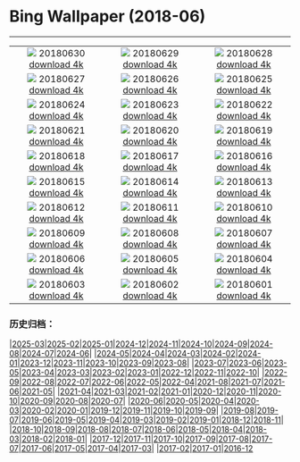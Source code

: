 # Bing Wallpaper (2018-06)
**************
| | | |
| :----: | :----: | :----: |
| ![](https://www.bing.com/az/hprichbg/rb/HONKONG_ZH-CN11971924406_1920x1080.jpg) 20180630 [download 4k](https://www.bing.com/az/hprichbg/rb/HONKONG_ZH-CN11971924406_UHD.jpg) | ![](https://www.bing.com/az/hprichbg/rb/MeteorCrater_ZH-CN10237243221_1920x1080.jpg) 20180629 [download 4k](https://www.bing.com/az/hprichbg/rb/MeteorCrater_ZH-CN10237243221_UHD.jpg) | ![](https://www.bing.com/az/hprichbg/rb/AuroraPhotographer_ZH-CN11480495787_1920x1080.jpg) 20180628 [download 4k](https://www.bing.com/az/hprichbg/rb/AuroraPhotographer_ZH-CN11480495787_UHD.jpg) |
| ![](https://www.bing.com/az/hprichbg/rb/CompositeBeach_ZH-CN9646269492_1920x1080.jpg) 20180627 [download 4k](https://www.bing.com/az/hprichbg/rb/CompositeBeach_ZH-CN9646269492_UHD.jpg) | ![](https://www.bing.com/az/hprichbg/rb/ConcreteDinosaurs_ZH-CN9038296644_1920x1080.jpg) 20180626 [download 4k](https://www.bing.com/az/hprichbg/rb/ConcreteDinosaurs_ZH-CN9038296644_UHD.jpg) | ![](https://www.bing.com/az/hprichbg/rb/MorondavaBaobab_ZH-CN11131924506_1920x1080.jpg) 20180625 [download 4k](https://www.bing.com/az/hprichbg/rb/MorondavaBaobab_ZH-CN11131924506_UHD.jpg) |
| ![](https://www.bing.com/az/hprichbg/rb/MODIS_ZH-CN14242381223_1920x1080.jpg) 20180624 [download 4k](https://www.bing.com/az/hprichbg/rb/MODIS_ZH-CN14242381223_UHD.jpg) | ![](https://www.bing.com/az/hprichbg/rb/ReichenauSommer_ZH-CN10985992170_1920x1080.jpg) 20180623 [download 4k](https://www.bing.com/az/hprichbg/rb/ReichenauSommer_ZH-CN10985992170_UHD.jpg) | ![](https://www.bing.com/az/hprichbg/rb/Europa_ZH-CN11806353149_1920x1080.jpg) 20180622 [download 4k](https://www.bing.com/az/hprichbg/rb/Europa_ZH-CN11806353149_UHD.jpg) |
| ![](https://www.bing.com/az/hprichbg/rb/DogWork_ZH-CN10032511594_1920x1080.jpg) 20180621 [download 4k](https://www.bing.com/az/hprichbg/rb/DogWork_ZH-CN10032511594_UHD.jpg) | ![](https://www.bing.com/az/hprichbg/rb/lotus_ZH-CN12081917194_1920x1080.jpg) 20180620 [download 4k](https://www.bing.com/az/hprichbg/rb/lotus_ZH-CN12081917194_UHD.jpg) | ![](https://www.bing.com/az/hprichbg/rb/WorldRefugeeDay_ZH-CN5421237644_1920x1080.jpg) 20180619 [download 4k](https://www.bing.com/az/hprichbg/rb/WorldRefugeeDay_ZH-CN5421237644_UHD.jpg) |
| ![](https://www.bing.com/az/hprichbg/rb/CypressPygmyOwl_ZH-CN12382299143_1920x1080.jpg) 20180618 [download 4k](https://www.bing.com/az/hprichbg/rb/CypressPygmyOwl_ZH-CN12382299143_UHD.jpg) | ![](https://www.bing.com/az/hprichbg/rb/DUAN_ZH-CN9451316695_1920x1080.jpg) 20180617 [download 4k](https://www.bing.com/az/hprichbg/rb/DUAN_ZH-CN9451316695_UHD.jpg) | ![](https://www.bing.com/az/hprichbg/rb/OstrichDad_ZH-CN8968242630_1920x1080.jpg) 20180616 [download 4k](https://www.bing.com/az/hprichbg/rb/OstrichDad_ZH-CN8968242630_UHD.jpg) |
| ![](https://www.bing.com/az/hprichbg/rb/SpainSurfer_ZH-CN12759707713_1920x1080.jpg) 20180615 [download 4k](https://www.bing.com/az/hprichbg/rb/SpainSurfer_ZH-CN12759707713_UHD.jpg) | ![](https://www.bing.com/az/hprichbg/rb/TinyLadybird_ZH-CN14023054484_1920x1080.jpg) 20180614 [download 4k](https://www.bing.com/az/hprichbg/rb/TinyLadybird_ZH-CN14023054484_UHD.jpg) | ![](https://www.bing.com/az/hprichbg/rb/HenningsvaerFootball_ZH-CN7899320816_1920x1080.jpg) 20180613 [download 4k](https://www.bing.com/az/hprichbg/rb/HenningsvaerFootball_ZH-CN7899320816_UHD.jpg) |
| ![](https://www.bing.com/az/hprichbg/rb/DandelionXray_ZH-CN10220788253_1920x1080.jpg) 20180612 [download 4k](https://www.bing.com/az/hprichbg/rb/DandelionXray_ZH-CN10220788253_UHD.jpg) | ![](https://www.bing.com/az/hprichbg/rb/Kiasma_ZH-CN13083124808_1920x1080.jpg) 20180611 [download 4k](https://www.bing.com/az/hprichbg/rb/Kiasma_ZH-CN13083124808_UHD.jpg) | ![](https://www.bing.com/az/hprichbg/rb/GBRBday_ZH-CN12318325409_1920x1080.jpg) 20180610 [download 4k](https://www.bing.com/az/hprichbg/rb/GBRBday_ZH-CN12318325409_UHD.jpg) |
| ![](https://www.bing.com/az/hprichbg/rb/PenaNationalPalace_ZH-CN12058841312_1920x1080.jpg) 20180609 [download 4k](https://www.bing.com/az/hprichbg/rb/PenaNationalPalace_ZH-CN12058841312_UHD.jpg) | ![](https://www.bing.com/az/hprichbg/rb/YarnBombing_ZH-CN9558012661_1920x1080.jpg) 20180608 [download 4k](https://www.bing.com/az/hprichbg/rb/YarnBombing_ZH-CN9558012661_UHD.jpg) | ![](https://www.bing.com/az/hprichbg/rb/WorldOceanDay_ZH-CN7537097723_1920x1080.jpg) 20180607 [download 4k](https://www.bing.com/az/hprichbg/rb/WorldOceanDay_ZH-CN7537097723_UHD.jpg) |
| ![](https://www.bing.com/az/hprichbg/rb/WhalePod_ZH-CN9101375608_1920x1080.jpg) 20180606 [download 4k](https://www.bing.com/az/hprichbg/rb/WhalePod_ZH-CN9101375608_UHD.jpg) | ![](https://www.bing.com/az/hprichbg/rb/FlyinDrivein_ZH-CN11097970692_1920x1080.jpg) 20180605 [download 4k](https://www.bing.com/az/hprichbg/rb/FlyinDrivein_ZH-CN11097970692_UHD.jpg) | ![](https://www.bing.com/az/hprichbg/rb/AuburnBalloons_ZH-CN8649124966_1920x1080.jpg) 20180604 [download 4k](https://www.bing.com/az/hprichbg/rb/AuburnBalloons_ZH-CN8649124966_UHD.jpg) |
| ![](https://www.bing.com/az/hprichbg/rb/PJ_ZH-CN10859560585_1920x1080.jpg) 20180603 [download 4k](https://www.bing.com/az/hprichbg/rb/PJ_ZH-CN10859560585_UHD.jpg) | ![](https://www.bing.com/az/hprichbg/rb/Liverpool_ZH-CN12418492140_1920x1080.jpg) 20180602 [download 4k](https://www.bing.com/az/hprichbg/rb/Liverpool_ZH-CN12418492140_UHD.jpg) | ![](https://www.bing.com/az/hprichbg/rb/R2R2R_ZH-CN11140090151_1920x1080.jpg) 20180601 [download 4k](https://www.bing.com/az/hprichbg/rb/R2R2R_ZH-CN11140090151_UHD.jpg) |

### 历史归档：

|[2025-03](2025-03/2025-03.md)|[2025-02](2025-02/2025-02.md)|[2025-01](2025-01/2025-01.md)|[2024-12](2024-12/2024-12.md)|[2024-11](2024-11/2024-11.md)|[2024-10](2024-10/2024-10.md)|[2024-09](2024-09/2024-09.md)|[2024-08](2024-08/2024-08.md)|[2024-07](2024-07/2024-07.md)|[2024-06](2024-06/2024-06.md)|
|[2024-05](2024-05/2024-05.md)|[2024-04](2024-04/2024-04.md)|[2024-03](2024-03/2024-03.md)|[2024-02](2024-02/2024-02.md)|[2024-01](2024-01/2024-01.md)|[2023-12](2023-12/2023-12.md)|[2023-11](2023-11/2023-11.md)|[2023-10](2023-10/2023-10.md)|[2023-09](2023-09/2023-09.md)|[2023-08](2023-08/2023-08.md)|
|[2023-07](2023-07/2023-07.md)|[2023-06](2023-06/2023-06.md)|[2023-05](2023-05/2023-05.md)|[2023-04](2023-04/2023-04.md)|[2023-03](2023-03/2023-03.md)|[2023-02](2023-02/2023-02.md)|[2023-01](2023-01/2023-01.md)|[2022-12](2022-12/2022-12.md)|[2022-11](2022-11/2022-11.md)|[2022-10](2022-10/2022-10.md)|
|[2022-09](2022-09/2022-09.md)|[2022-08](2022-08/2022-08.md)|[2022-07](2022-07/2022-07.md)|[2022-06](2022-06/2022-06.md)|[2022-05](2022-05/2022-05.md)|[2022-04](2022-04/2022-04.md)|[2021-08](2021-08/2021-08.md)|[2021-07](2021-07/2021-07.md)|[2021-06](2021-06/2021-06.md)|[2021-05](2021-05/2021-05.md)|
|[2021-04](2021-04/2021-04.md)|[2021-03](2021-03/2021-03.md)|[2021-02](2021-02/2021-02.md)|[2021-01](2021-01/2021-01.md)|[2020-12](2020-12/2020-12.md)|[2020-11](2020-11/2020-11.md)|[2020-10](2020-10/2020-10.md)|[2020-09](2020-09/2020-09.md)|[2020-08](2020-08/2020-08.md)|[2020-07](2020-07/2020-07.md)|
|[2020-06](2020-06/2020-06.md)|[2020-05](2020-05/2020-05.md)|[2020-04](2020-04/2020-04.md)|[2020-03](2020-03/2020-03.md)|[2020-02](2020-02/2020-02.md)|[2020-01](2020-01/2020-01.md)|[2019-12](2019-12/2019-12.md)|[2019-11](2019-11/2019-11.md)|[2019-10](2019-10/2019-10.md)|[2019-09](2019-09/2019-09.md)|
|[2019-08](2019-08/2019-08.md)|[2019-07](2019-07/2019-07.md)|[2019-06](2019-06/2019-06.md)|[2019-05](2019-05/2019-05.md)|[2019-04](2019-04/2019-04.md)|[2019-03](2019-03/2019-03.md)|[2019-02](2019-02/2019-02.md)|[2019-01](2019-01/2019-01.md)|[2018-12](2018-12/2018-12.md)|[2018-11](2018-11/2018-11.md)|
|[2018-10](2018-10/2018-10.md)|[2018-09](2018-09/2018-09.md)|[2018-08](2018-08/2018-08.md)|[2018-07](2018-07/2018-07.md)|[2018-06](2018-06/2018-06.md)|[2018-05](2018-05/2018-05.md)|[2018-04](2018-04/2018-04.md)|[2018-03](2018-03/2018-03.md)|[2018-02](2018-02/2018-02.md)|[2018-01](2018-01/2018-01.md)|
|[2017-12](2017-12/2017-12.md)|[2017-11](2017-11/2017-11.md)|[2017-10](2017-10/2017-10.md)|[2017-09](2017-09/2017-09.md)|[2017-08](2017-08/2017-08.md)|[2017-07](2017-07/2017-07.md)|[2017-06](2017-06/2017-06.md)|[2017-05](2017-05/2017-05.md)|[2017-04](2017-04/2017-04.md)|[2017-03](2017-03/2017-03.md)|
|[2017-02](2017-02/2017-02.md)|[2017-01](2017-01/2017-01.md)|[2016-12](2016-12/2016-12.md)